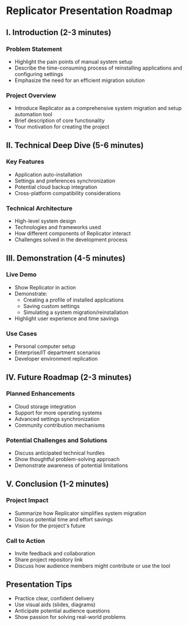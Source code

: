 # Replicator Presentation Roadmap

## I. Introduction (2-3 minutes)
### Problem Statement
- Highlight the pain points of manual system setup
- Describe the time-consuming process of reinstalling applications and configuring settings
- Emphasize the need for an efficient migration solution

### Project Overview
- Introduce Replicator as a comprehensive system migration and setup automation tool
- Brief description of core functionality
- Your motivation for creating the project

## II. Technical Deep Dive (5-6 minutes)
### Key Features
- Application auto-installation
- Settings and preferences synchronization
- Potential cloud backup integration
- Cross-platform compatibility considerations

### Technical Architecture
- High-level system design
- Technologies and frameworks used
- How different components of Replicator interact
- Challenges solved in the development process

## III. Demonstration (4-5 minutes)
### Live Demo
- Show Replicator in action
- Demonstrate:
  - Creating a profile of installed applications
  - Saving custom settings
  - Simulating a system migration/reinstallation
- Highlight user experience and time savings

### Use Cases
- Personal computer setup
- Enterprise/IT department scenarios
- Developer environment replication

## IV. Future Roadmap (2-3 minutes)
### Planned Enhancements
- Cloud storage integration
- Support for more operating systems
- Advanced settings synchronization
- Community contribution mechanisms

### Potential Challenges and Solutions
- Discuss anticipated technical hurdles
- Show thoughtful problem-solving approach
- Demonstrate awareness of potential limitations

## V. Conclusion (1-2 minutes)
### Project Impact
- Summarize how Replicator simplifies system migration
- Discuss potential time and effort savings
- Vision for the project's future

### Call to Action
- Invite feedback and collaboration
- Share project repository link
- Discuss how audience members might contribute or use the tool

## Presentation Tips
- Practice clear, confident delivery
- Use visual aids (slides, diagrams)
- Anticipate potential audience questions
- Show passion for solving real-world problems
